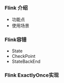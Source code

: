 ### Flink 介绍
- 功能点
- 使用场景

### Flink容错
- State
- CheckPoint
- StateBackEnd

### Flink ExactlyOnce实现
